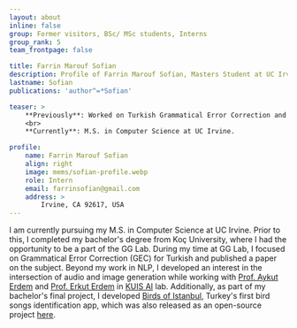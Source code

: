 ```yaml
---
layout: about
inline: false
group: Former visitors, BSc/ MSc students, Interns
group_rank: 5
team_frontpage: false

title: Farrin Marouf Sofian
description: Profile of Farrin Marouf Sofian, Masters Student at UC Irvine.
lastname: Sofian
publications: 'author^=*Sofian'

teaser: >
    **Previously**: Worked on Turkish Grammatical Error Correction and Detection together with Atakan and Andrew.
    <br>
    **Currently**: M.S. in Computer Science at UC Irvine.

profile:
    name: Farrin Marouf Sofian
    align: right
    image: mems/sofian-profile.webp
    role: Intern
    email: farrinsofian@gmail.com
    address: >
        Irvine, CA 92617, USA
---
```


I am currently pursuing my M.S. in Computer Science at UC Irvine. Prior to this, I completed my bachelor's degree from Koç University, where I had the opportunity to be a part of the GG Lab. During my time at GG Lab, I focused on Grammatical Error Correction (GEC) for Turkish and published a paper on the subject. Beyond my work in NLP, I developed an interest in the intersection of audio and image generation while working with [Prof. Aykut Erdem](https://web.cs.hacettepe.edu.tr/~aykut/) and [Prof. Erkut Erdem](https://web.cs.hacettepe.edu.tr/~erkut/) in [KUIS AI](https://ai.ku.edu.tr/) lab. Additionally, as part of my bachelor's final project, I developed [Birds of Istanbul](https://www.bing.com/ck/a?!&&p=37cb40bdafe4df2eJmltdHM9MTY5NDQ3NjgwMCZpZ3VpZD0wNzdmODk5OC0zNGVkLTZmZjMtMTg4YS05YTEyMzU3ZjZlOWMmaW5zaWQ9NTE4Ng&ptn=3&hsh=3&fclid=077f8998-34ed-6ff3-188a-9a12357f6e9c&psq=birds+of+istanbul+app&u=a1aHR0cHM6Ly9hcHBzLmFwcGxlLmNvbS91cy9hcHAvYmlyZHMtb2YtaXN0YW5idWwvaWQxNjI4ODY0Mzc3&ntb=1), Turkey's first bird songs identification app, which was also released as an open-source project  [here](https://github.com/farrinfedra/BirdsOfIstanbul).


